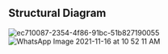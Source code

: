 ##  Structural Diagram

![ec710087-2354-4f86-91bc-51b827190055](https://user-images.githubusercontent.com/67543660/142910201-4bdfcb2e-aaf4-4974-852f-3ced9665ee19.jpg)
![WhatsApp Image 2021-11-16 at 10 52 11 AM](https://user-images.githubusercontent.com/67543660/143046272-834fa7ae-d92e-42a8-a468-af8bbc5ce4bc.jpeg)
